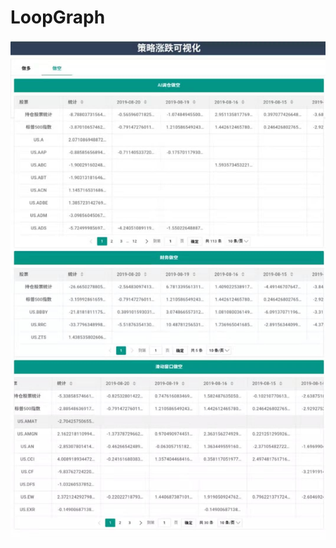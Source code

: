 # LoopGraph

![image](https://github.com/GumKey/LoopGraph/blob/master/static/images/WechatIMG252.jpeg)
